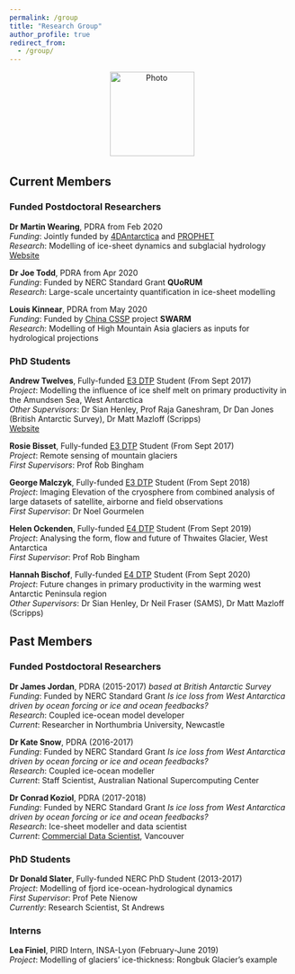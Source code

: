 ```yaml
---
permalink: /group
title: "Research Group"
author_profile: true
redirect_from: 
  - /group/
---
```


<p align="center">
  <img src="https://dngoldberg.github.io/files/maudberg.png?raw=true" alt="Photo" style="width: 150px;"/>
</p>



## Current Members

### Funded Postdoctoral Researchers

**Dr Martin Wearing**, PDRA from Feb 2020 <br />
_Funding_: Jointly funded by [4DAntarctica](http://4dantarctica.enveo.at/) and [PROPHET](https://thwaitesglacier.org/projects/prophet) <br />
_Research_: Modelling of ice-sheet dynamics and subglacial hydrology <br />
[Website](https://martinwearing.com/)

**Dr Joe Todd**, PDRA from Apr 2020 <br />
_Funding_: Funded by NERC Standard Grant **QUoRUM** <br />
_Research_: Large-scale uncertainty quantification in ice-sheet modelling

**Louis Kinnear**, PDRA from May 2020 <br />
_Funding_: Funded by [China CSSP](https://www.metoffice.gov.uk/research/approach/collaboration/newton/cssp-china/index) project **SWARM** <br />
_Research_: Modelling of High Mountain Asia glaciers as inputs for hydrological projections

### PhD Students

**Andrew Twelves**, Fully-funded [E3 DTP](https://www.ed.ac.uk/e4-dtp) Student (From Sept 2017) <br />
_Project_: Modelling the influence of ice shelf melt on primary productivity in the Amundsen Sea, West Antarctica <br />
_Other Supervisors_: Dr Sian Henley, Prof Raja Ganeshram, Dr Dan Jones (British Antarctic Survey), Dr Matt Mazloff (Scripps) <br />
[Website](https://blogs.ed.ac.uk/andrewtwelves/)

**Rosie Bisset**, Fully-funded [E3 DTP](https://www.ed.ac.uk/e4-dtp) Student (From Sept 2017) <br />
_Project_: Remote sensing of mountain glaciers <br />
_First Supervisors_: Prof Rob Bingham

**George Malczyk**, Fully-funded [E3 DTP](https://www.ed.ac.uk/e4-dtp) Student (From Sept 2018) <br />
_Project_: Imaging Elevation of the cryosphere from combined analysis of large datasets of satellite, airborne and field observations <br />
_First Supervisor_: Dr Noel Gourmelen

**Helen Ockenden**, Fully-funded [E4 DTP](https://www.ed.ac.uk/e4-dtp) Student (From Sept 2019) <br />
_Project_: Analysing the form, flow and future of Thwaites Glacier, West Antarctica <br />
_First Supervisor_: Prof Rob Bingham

**Hannah Bischof**, Fully-funded [E4 DTP](https://www.ed.ac.uk/e4-dtp) Student (From Sept 2020) <br />
_Project_: Future changes in primary productivity in the warming west Antarctic Peninsula region <br />
_Other Supervisors_: Dr Sian Henley, Dr Neil Fraser (SAMS), Dr Matt Mazloff (Scripps)

## Past Members

### Funded Postdoctoral Researchers

**Dr James Jordan**, PDRA (2015-2017) _based at British Antarctic Survey_ <br />
_Funding_: Funded by NERC Standard Grant _Is ice loss from West Antarctica driven by ocean forcing or ice and ocean feedbacks?_ <br />
_Research_: Coupled ice-ocean model developer <br />
_Current_: Researcher in Northumbria University, Newcastle

**Dr Kate Snow**, PDRA (2016-2017) <br />
_Funding_: Funded by NERC Standard Grant _Is ice loss from West Antarctica driven by ocean forcing or ice and ocean feedbacks?_ <br />
_Research_: Coupled ice-ocean modeller <br />
_Current_: Staff Scientist, Australian National Supercomputing Center

**Dr Conrad Koziol**, PDRA (2017-2018) <br />
_Funding_: Funded by NERC Standard Grant _Is ice loss from West Antarctica driven by ocean forcing or ice and ocean feedbacks?_ <br />
_Research_: Ice-sheet modeller and data scientist <br />
_Current_: [Commercial Data Scientist](inletlabs.com), Vancouver 

### PhD Students

**Dr Donald Slater**, Fully-funded NERC PhD Student (2013-2017) <br />
_Project_: Modelling of fjord ice-ocean-hydrological dynamics <br />
_First Supervisor_: Prof Pete Nienow <br />
_Currently_: Research Scientist, St Andrews

### Interns

**Lea Finiel**, PIRD Intern, INSA-Lyon (February-June 2019) <br />
_Project_: Modelling of glaciers’ ice-thickness: Rongbuk Glacier’s example

